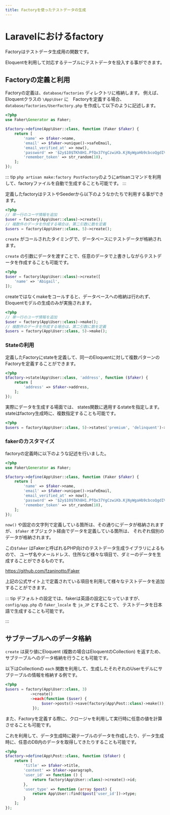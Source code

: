 ```yaml
---
title: Factoryを使ったテストデータの生成
---
```


# Laravelにおけるfactory


Factoryはテストデータ生成用の関数です。

Eloquentを利用して対応するテーブルにテストデータを投入する事ができます。

## Factoryの定義と利用

Factoryの定義は、`database/factories` ディレクトリに格納します。
例えば、Eloquentクラスの `\App\User` に　Factoryを定義する場合、`database/factories/UserFactory.php` を作成して以下のように記述します。

```php
<?php
use Faker\Generator as Faker;

$factory->define(App\User::class, function (Faker $faker) {
    return [
        'name' => $faker->name,
        'email' => $faker->unique()->safeEmail,
        'email_verified_at' => now(),
        'password' => '$2y$10$TKh8H1.PfQx37YgCzwiKb.KjNyWgaHb9cbcoQgdIVFlYg7B77UdFm', // secret
        'remember_token' => str_random(10),
    ];
});
```

::: tip
`php artisan make:factory PostFactory`のようにartisanコマンドを利用して、factoryファイルを自動で生成することも可能です。
:::

定義したfactoryはテストやSeederから以下のようなかたちで利用する事ができます。

```php
<?php
// 単一行のユーザ情報を追加
$user = factory(App\User::class)->create();
// 複数件のデータを作成する場合は、第二引数に数を定義
$users = factory(App\User::class, 5)->create();
```

`create` がコールされたタイミングで、データベースにテストデータが格納されます。

`create` の引数にデータを渡すことで、任意のデータで上書きしながらテストデータを作成することも可能です。

```php
<?php
$user = factory(App\User::class)->create([
    'name' => 'Abigail',
]);
```

createではなくmakeをコールすると、データベースへの格納は行われず、
Eloquentモデルの生成のみが実施されます。

```php
<?php
// 単一行のユーザ情報を追加
$user = factory(App\User::class)->make();
// 複数件のデータを作成する場合は、第二引数に数を定義
$users = factory(App\User::class, 5)->make();
```

### Stateの利用

定義したFactoryにstateを定義して、同一のEloquentに対して複数パターンのFactoryを定義することができます。

```php
<?php
$factory->state(App\User::class, 'address', function ($faker) {
    return [
        'address' => $faker->address,
    ];
});
```

実際にデータを生成する場面では、 states関数に適用するstateを指定します。
stateはfactory生成時に、複数指定することも可能です。

```php
<?php
$users = factory(App\User::class, 5)->states('premium', 'delinquent')->make();
```

### fakerのカスタマイズ

factoryの定義時に以下のような記述を行いました。

```php
<?php
use Faker\Generator as Faker;

$factory->define(App\User::class, function (Faker $faker) {
    return [
        'name' => $faker->name,
        'email' => $faker->unique()->safeEmail,
        'email_verified_at' => now(),
        'password' => '$2y$10$TKh8H1.PfQx37YgCzwiKb.KjNyWgaHb9cbcoQgdIVFlYg7B77UdFm', // secret
        'remember_token' => str_random(10),
    ];
});
```

`now()` や固定の文字列で定義している箇所は、その通りにデータが格納されますが、
`$faker` オブジェクト経由でデータを定義している箇所は、
それぞれ個別のデータが格納されます。

この`$faker` はFakerと呼ばれるPHP向けのテストデータ生成ライブラリによるもので、
ユーザ名やメールドレス、住所など様々な項目で、ダミーのデータを生成することができるものです。

https://github.com/fzaninotto/Faker

上記の公式サイト上で定義されている項目を利用して様々なテストデータを追加することができます。

::: tip
デフォルトの設定では、fakerは英語の設定になっていますが、
`config/app.php` の `faker_locale` を `ja_JP` とすることで、
テストデータを日本語で生成することも可能です。

:::

## サブテーブルへのデータ格納

`create` は戻り値にEloquent (複数の場合はEloquentのCollection) を返すため、
サブテーブルへのデータ格納を行うことも可能です。

以下はCollectionの `each` 関数を利用して、生成したそれぞれのUserモデルにサブテーブルの情報を格納する例です。

```php
<?php
$users = factory(App\User::class, 3)
           ->create()
           ->each(function ($user) {
                $user->posts()->save(factory(App\Post::class)->make());
            });


```

また、Factoryを定義する際に、クロージャを利用して実行時に任意の値を計算させることも可能です。

これを利用して、データ生成時に親テーブルのデータを作成したり、データ生成時に、任意のDB内のデータを取得してきたりすることも可能です。

```php
<?php
$factory->define(App\Post::class, function ($faker) {
    return [
        'title' => $faker->title,
        'content' => $faker->paragraph,
        'user_id' => function () {
            return factory(App\User::class)->create()->id;
        },
        'user_type' => function (array $post) {
            return App\User::find($post['user_id'])->type;
        }
    ];
});
```
